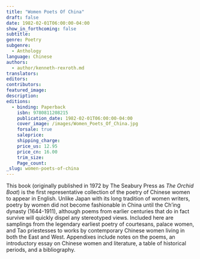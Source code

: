 ```yaml
---
title: "Women Poets Of China"
draft: false
date: 1982-02-01T06:00:00-04:00
show_in_forthcoming: false
subtitle:
genre: Poetry
subgenre:
  - Anthology
language: Chinese
authors:
  - author/kenneth-rexroth.md
translators:
editors:
contributors:
featured_image:
description:
editions:
  - binding: Paperback
    isbn: 9780811208215
    publication_date: 1982-02-01T06:00:00-04:00
    cover_image: /images/Women_Poets_Of_China.jpg
    forsale: true
    saleprice:
    shipping_charge:
    price_us: 12.95
    price_cn: 16.00
    trim_size:
    Page_count:
_slug: women-poets-of-china
---
```


This book (originally published in 1972 by The Seabury Press as _The Orchid Boat_) is the first representative collection of the poetry of Chinese women to appear in English. Unlike Japan with its long tradition of women writers, poetry by women did not become fashionable in China until the Ch’ing dynasty (1644-1911), although poems from earlier centuries that do in fact survive will quickly dispel any stereotyped views. Included here are samplings from the legendary earliest poetry of courtesans, palace women, and Tao priestesses to works by contemporary Chinese women living in both the East and West. Appendixes include notes on the poems, an introductory essay on Chinese women and literature, a table of historical periods, and a bibliography.


